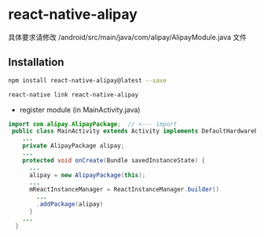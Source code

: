 # react-native-alipay


具体要求请修改 /android/src/main/java/com/alipay/AlipayModule.java 文件

## Installation
```bash
npm install react-native-alipay@latest --save
```

```bash
react-native link react-native-alipay
```

* register module (in MainActivity.java)
```java
import com.alipay.AlipayPackage;  // <--- import
 public class MainActivity extends Activity implements DefaultHardwareBackBtnHandler {
    ...
    private AlipayPackage alipay;
    ...
    protected void onCreate(Bundle savedInstanceState) {
      ...
      alipay = new AlipayPackage(this);
      ...
      mReactInstanceManager = ReactInstanceManager.builder()
        ...
        .addPackage(alipay)
      }  
    ...
  }
```
